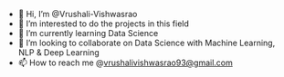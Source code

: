 - 👋 Hi, I’m @Vrushali-Vishwasrao
- 👀 I’m interested to do the projects in this field
- 🌱 I’m currently learning Data Science 
- 💞️ I’m looking to collaborate on Data Science with Machine Learning, NLP & Deep Learning
- 📫 How to reach me @vrushalivishwasrao93@gmail.com
<!---
Vrushali-Vishwasrao/Vrushali-Vishwasrao is a ✨ special ✨ repository because its `README.md` (this file) appears on your GitHub profile.
You can click the Preview link to take a look at your changes.
--->

